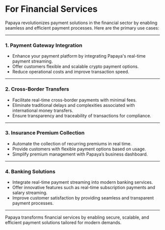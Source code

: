 # For Financial Services

Papaya revolutionizes payment solutions in the financial sector by enabling seamless and efficient payment processes. Here are the primary use cases:

***

### **1. Payment Gateway Integration**

* Enhance your payment platform by integrating Papaya's real-time payment streaming.
* Offer customers flexible and scalable crypto payment options.
* Reduce operational costs and improve transaction speed.

***

### **2. Cross-Border Transfers**

* Facilitate real-time cross-border payments with minimal fees.
* Eliminate traditional delays and complexities associated with international money transfers.
* Ensure transparency and traceability of transactions for compliance.

***

### **3. Insurance Premium Collection**

* Automate the collection of recurring premiums in real time.
* Provide customers with flexible payment options based on usage.
* Simplify premium management with Papaya’s business dashboard.

***

### **4. Banking Solutions**

* Integrate real-time payment streaming into modern banking services.
* Offer innovative features such as real-time subscription payments and salary streaming.
* Improve customer satisfaction by providing seamless and transparent payment processes.

***

Papaya transforms financial services by enabling secure, scalable, and efficient payment solutions tailored for modern demands.
